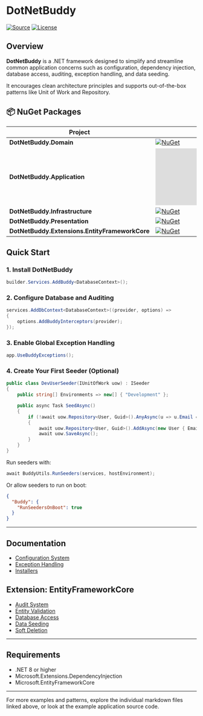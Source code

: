 # DotNetBuddy
[![Source](https://img.shields.io/badge/-Source%20Code-181717?logo=GitHub&style=flat-square)](https://github.com/pim-2934/DotNetBuddy)
[![License](https://img.shields.io/github/license/pim-2934/DotNetBuddy?style=flat-square)](https://github.com/pim-2934/DotNetBuddy/blob/main/LICENSE)

## Overview
**DotNetBuddy** is a .NET framework designed to simplify and streamline common application concerns such as configuration,
dependency injection, database access, auditing, exception handling, and data seeding.

It encourages clean architecture principles and supports out-of-the-box patterns like Unit of Work and Repository.

## 📦 NuGet Packages

| Project                                        | Version                                                                                                                                                                | Downloads                                                                                                                                                      |
|------------------------------------------------|------------------------------------------------------------------------------------------------------------------------------------------------------------------------|----------------------------------------------------------------------------------------------------------------------------------------------------------------|
| **DotNetBuddy.Domain**                         | [![NuGet](https://img.shields.io/nuget/v/DotNetBuddy.Domain?style=flat-square)](https://www.nuget.org/packages/DotNetBuddy.Domain/)                                    | [![Downloads](https://img.shields.io/nuget/dt/DotNetBuddy.Domain?style=flat-square)](https://www.nuget.org/packages/DotNetBuddy.Domain/)                       |
| **DotNetBuddy.Application**                    | [![NuGet](https://img.shields.io/nuget/v/DotNetBuddy.Application?style=flat-square)](https://www.nuget.org/packages/DotNetBuddy.Application/)                          | [![Downloads](https://img.shields.io/nuget/dt/DotNetBuddy.Application?style=flat-square)](https://www.nuget.org/packages/DotNetBuddy.Application/)             |
| **DotNetBuddy.Infrastructure**                 | [![NuGet](https://img.shields.io/nuget/v/DotNetBuddy.Infrastructure?style=flat-square)](https://www.nuget.org/packages/DotNetBuddy.Infrastructure/)                    | [![Downloads](https://img.shields.io/nuget/dt/DotNetBuddy.Infrastructure?style=flat-square)](https://www.nuget.org/packages/DotNetBuddy.Infrastructure/)       |
| **DotNetBuddy.Presentation**                   | [![NuGet](https://img.shields.io/nuget/v/DotNetBuddy.Presentation?style=flat-square)](https://www.nuget.org/packages/DotNetBuddy.Presentation/)                        | [![Downloads](https://img.shields.io/nuget/dt/DotNetBuddy.Presentation?style=flat-square)](https://www.nuget.org/packages/DotNetBuddy.Presentation/)           |
| **DotNetBuddy.Extensions.EntityFrameworkCore** | [![NuGet](https://img.shields.io/nuget/v/DotNetBuddy.Extensions.EntityFrameworkCore?style=flat-square)](https://www.nuget.org/packages/DotNetBuddy.Extensions.EntityFrameworkCore/) | [![Downloads](https://img.shields.io/nuget/dt/DotNetBuddy.Extensions.EntityFrameworkCore?style=flat-square)](https://www.nuget.org/packages/DotNetBuddy.Extensions.EntityFrameworkCore/) |

## Quick Start

### 1. Install DotNetBuddy

```csharp
builder.Services.AddBuddy<DatabaseContext>();
```

### 2. Configure Database and Auditing

```csharp
services.AddDbContext<DatabaseContext>((provider, options) =>
{
    options.AddBuddyInterceptors(provider);
});
```

### 3. Enable Global Exception Handling

```csharp
app.UseBuddyExceptions();
```

### 4. Create Your First Seeder (Optional)

```csharp
public class DevUserSeeder(IUnitOfWork uow) : ISeeder
{
    public string[] Environments => new[] { "Development" };

    public async Task SeedAsync()
    {
        if (!await uow.Repository<User, Guid>().AnyAsync(u => u.Email == "admin@example.com"))
        {
            await uow.Repository<User, Guid>().AddAsync(new User { Email = "admin@example.com" });
            await uow.SaveAsync();
        }
    }
}
```

Run seeders with:

```csharp
await BuddyUtils.RunSeeders(services, hostEnvironment);
```

Or allow seeders to run on boot:

```json
{
  "Buddy": {
    "RunSeedersOnBoot": true
  }
}
```

---

## Documentation
- [Configuration System](./Docs/Configs.md)
- [Exception Handling](./Docs/Exceptions.md)
- [Installers](./Docs/Installers.md)

## Extension: EntityFrameworkCore
- [Audit System](./Docs/Audit.md)
- [Entity Validation](./Docs/Validation.md)
- [Database Access](./Docs/Database.md)
- [Data Seeding](./Docs/Seeders.md)
- [Soft Deletion](./Docs/SoftDelete.md)

---

## Requirements

- .NET 8 or higher
- Microsoft.Extensions.DependencyInjection
- Microsoft.EntityFrameworkCore

---

For more examples and patterns, explore the individual markdown files linked above, or look at the example application
source code.



